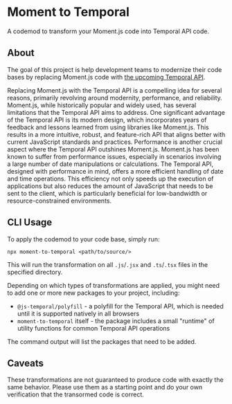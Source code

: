 # Moment to Temporal

A codemod to transform your Moment.js code into Temporal API code.

## About

The goal of this project is help development teams to modernize their code bases by replacing Moment.js code with [the upcoming Temporal API](https://tc39.es/proposal-temporal/docs/).

Replacing Moment.js with the Temporal API is a compelling idea for several reasons, primarily revolving around modernity, performance, and reliability. Moment.js, while historically popular and widely used, has several limitations that the Temporal API aims to address. One significant advantage of the Temporal API is its modern design, which incorporates years of feedback and lessons learned from using libraries like Moment.js. This results in a more intuitive, robust, and feature-rich API that aligns better with current JavaScript standards and practices. Performance is another crucial aspect where the Temporal API outshines Moment.js. Moment.js has been known to suffer from performance issues, especially in scenarios involving a large number of date manipulations or calculations. The Temporal API, designed with performance in mind, offers a more efficient handling of date and time operations. This efficiency not only speeds up the execution of applications but also reduces the amount of JavaScript that needs to be sent to the client, which is particularly beneficial for low-bandwidth or resource-constrained environments.

## CLI Usage

To apply the codemod to your code base, simply run:

```
npx moment-to-temporal <path/to/source/>
```

This will run the transformation on all `.js`/`.jsx` and `.ts`/`.tsx` files in the specified directory.

Depending on which types of transformations are applied, you might need to add one or more new packages to your project, including:

- `@js-temporal/polyfill` - a polyfill for the Temporal API, which is needed until it is supported natively in all browsers
- `moment-to-temporal` itself - the package includes a small "runtime" of utility functions for common Temporal API operations

The command output will list the packages that need to be added.

## Caveats

These transformations are not guaranteed to produce code with exactly the same behavior. Please use them as a starting point and do your own verification that the transormed code is correct.